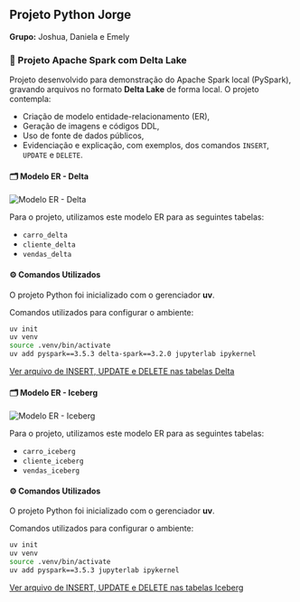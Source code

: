 ## Projeto Python Jorge
**Grupo:** Joshua, Daniela e Emely

### 📂 Projeto Apache Spark com Delta Lake

Projeto desenvolvido para demonstração do Apache Spark local (PySpark), gravando arquivos no formato **Delta Lake** de forma local. O projeto contempla:

- Criação de modelo entidade-relacionamento (ER),
- Geração de imagens e códigos DDL,
- Uso de fonte de dados públicos,
- Evidenciação e explicação, com exemplos, dos comandos `INSERT`, `UPDATE` e `DELETE`.

#### 🗂️ Modelo ER - Delta

![Modelo ER - Delta](https://github.com/user-attachments/assets/4b98ee3d-5d8c-4b24-b5ad-2a157668a7c9)

Para o projeto, utilizamos este modelo ER para as seguintes tabelas:

- `carro_delta`
- `cliente_delta`
- `vendas_delta`

#### ⚙️ Comandos Utilizados

O projeto Python foi inicializado com o gerenciador **uv**.

Comandos utilizados para configurar o ambiente:

```bash
uv init
uv venv
source .venv/bin/activate
uv add pyspark==3.5.3 delta-spark==3.2.0 jupyterlab ipykernel
```
[Ver arquivo de  INSERT, UPDATE e DELETE nas tabelas Delta](https://github.com/DaniMFCardoso/ProjetoPythonJorge/blob/main/spark-delta/spark-delta-lake.ipynb)

#### 🗂️ Modelo ER - Iceberg

![Modelo ER - Iceberg](https://github.com/user-attachments/assets/273b273a-1f55-424c-81b4-b1c9720504eb)

Para o projeto, utilizamos este modelo ER para as seguintes tabelas:

- `carro_iceberg`
- `cliente_iceberg`
- `vendas_iceberg`

#### ⚙️ Comandos Utilizados

O projeto Python foi inicializado com o gerenciador **uv**.

Comandos utilizados para configurar o ambiente:

```bash
uv init
uv venv
source .venv/bin/activate
uv add pyspark==3.5.3 jupyterlab ipykernel
```

[Ver arquivo de  INSERT, UPDATE e DELETE nas tabelas Iceberg](https://github.com/DaniMFCardoso/ProjetoPythonJorge/blob/main/spark-iceberg/spark-iceberg.ipynb)
